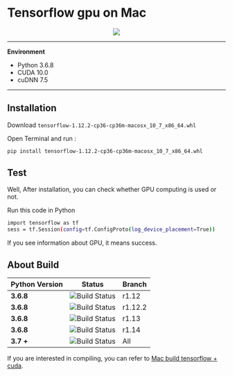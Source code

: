 # Tensorflow gpu on Mac
<div align="center">
  <img src="https://www.tensorflow.org/images/tf_logo_social.png">
</div>

---
__Environment__
+ Python 3.6.8
+ CUDA 10.0
+ cuDNN 7.5
---
## Installation

Download `tensorflow-1.12.2-cp36-cp36m-macosx_10_7_x86_64.whl`

Open Terminal and run :

```bash
pip install tensorflow-1.12.2-cp36-cp36m-macosx_10_7_x86_64.whl
```

## Test

Well, After installation, you can check whether GPU computing is used or not.

Run this code in Python
```bash
import tensorflow as tf
sess = tf.Session(config=tf.ConfigProto(log_device_placement=True))
```

If you see information about GPU, it means success.

## About Build

Python Version                                                                       | Status                                                                                                                                                                                        | Branch
--------------------------------------------------------------------------------- | --------------------------------------------------------------------------------------------------------------------------------------------------------------------------------------------- | ---------
**3.6.8**                                                                     | ![Build Status](success.png)                                                            | r1.12
**3.6.8**                                                                     | ![Build Status](success.png)                                                            | r1.12.2
**3.6.8**                                                                     | ![Build Status](failed.png)                                                            | r1.13
**3.6.8**                                                                     | ![Build Status](failed.png)                                                            | r1.14
**3.7 +**                                                                     | ![Build Status](failed.png)                                                            | All

If you are interested in compiling, you can refer to [Mac build tensorflow + cuda](https://blog.forgiveher.cn/2019/04/29/1556506356/#more).